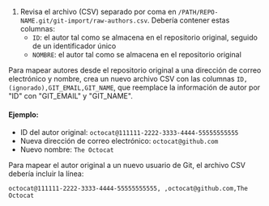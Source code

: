 1. Revisa el archivo (CSV) separado por coma en `/PATH/REPO-NAME.git/git-import/raw-authors.csv`. Debería contener estas columnas:
    - `ID`: el autor tal como se almacena en el repositorio original, seguido de un identificador único
    - `NOMBRE`: el autor tal como se almacena en el repositorio original

  Para mapear autores desde el repositorio original a una dirección de correo electrónico y nombre, crea un nuevo archivo CSV con las columnas `ID,(ignorado),GIT_EMAIL,GIT_NAME`, que reemplace la información de autor por "ID" con "GIT_EMAIL" y "GIT_NAME".


  #### Ejemplo:

   - ID del autor original: `octocat@111111-2222-3333-4444-55555555555`
   - Nueva dirección de correo electrónico: `octocat@github.com`
   - Nuevo nombre: `The Octocat`

   Para mapear el autor original a un nuevo usuario de Git, el archivo CSV debería incluir la línea:

   `octocat@111111-2222-3333-4444-55555555555, ,octocat@github.com,The Octocat`
